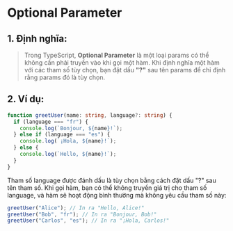 # Optional Parameter

## 1. Định nghĩa:

> Trong TypeScript, **Optional Parameter** là một loại params có thể không cần phải truyền vào khi gọi một hàm. Khi định nghĩa một hàm với các tham số tùy chọn, bạn đặt dấu **"?"** sau tên params để chỉ định rằng params đó là tùy chọn.

## 2. Ví dụ:

```ts
function greetUser(name: string, language?: string) {
  if (language === "fr") {
    console.log(`Bonjour, ${name}!`);
  } else if (language === "es") {
    console.log(`¡Hola, ${name}!`);
  } else {
    console.log(`Hello, ${name}!`);
  }
}
```

Tham số language được đánh dấu là tùy chọn bằng cách đặt dấu "?" sau tên tham số. Khi gọi hàm, bạn có thể không truyền giá trị cho tham số language, và hàm sẽ hoạt động bình thường mà không yêu cầu tham số này:

```ts
greetUser("Alice"); // In ra "Hello, Alice!"
greetUser("Bob", "fr"); // In ra "Bonjour, Bob!"
greetUser("Carlos", "es"); // In ra "¡Hola, Carlos!"
```
